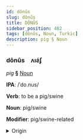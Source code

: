 ```yaml
---
id: dônûs
slug: dônûs
title: DÔNÛS
sidebar_position: 482
tags: [dônûs, Noun, Turkic]
description: pig § Noun
---
```


### dônûs&emsp;<span kind="abugida">ʌıƨ́ʄ</span>

*pig* **§** [Noun](../../tags/Noun)

**IPA**: /ˈdo.nus/

**Verb**: to be a pig/swine

**Noun**: pig/swine

**Modifier**: pig/swine-related

<details>
    <summary>Origin</summary>
    Azerbaijani donuz [doˈnuz]<br/>
    <em>Turkic Language Family</em>
</details>